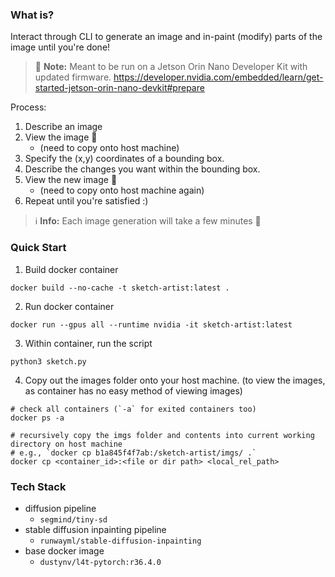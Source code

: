 ### What is?



Interact through CLI to generate an image and in-paint (modify) parts of the image until you're done!

> 📌  **Note:** 
> Meant to be run on a Jetson Orin Nano Developer Kit with updated firmware.
> https://developer.nvidia.com/embedded/learn/get-started-jetson-orin-nano-devkit#prepare

Process:
1. Describe an image
2. View the image 🤔 
    - (need to copy onto host machine)
3. Specify the (x,y) coordinates of a bounding box.
4. Describe the changes you want within the bounding box.
5. View the new image 👀 
    - (need to copy onto host machine again)
6. Repeat until you're satisfied :)

> ℹ️ **Info:** 
> Each image generation will take a few minutes 🫠

### Quick Start

1. Build docker container
```shell
docker build --no-cache -t sketch-artist:latest .
```

2. Run docker container
```shell
docker run --gpus all --runtime nvidia -it sketch-artist:latest
```

3. Within container, run the script
```shell
python3 sketch.py
```

4. Copy out the images folder onto your host machine.
(to view the images, as container has no easy method of viewing images)

```shell
# check all containers (`-a` for exited containers too)
docker ps -a

# recursively copy the imgs folder and contents into current working directory on host machine
# e.g., `docker cp b1a845f4f7ab:/sketch-artist/imgs/ .`
docker cp <container_id>:<file or dir path> <local_rel_path>

```



### Tech Stack
- diffusion pipeline
    - `segmind/tiny-sd`
- stable diffusion inpainting pipeline
    - `runwayml/stable-diffusion-inpainting`
- base docker image
    - `dustynv/l4t-pytorch:r36.4.0`
